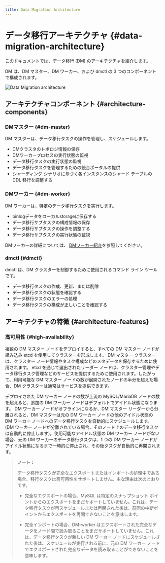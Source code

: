 ```yaml
---
title: Data Migration Architecture
---
```


# データ移行アーキテクチャ {#data-migration-architecture}

このドキュメントでは、データ移行 (DM) のアーキテクチャを紹介します。

DM は、DM マスター、DM ワーカー、および dmctl の 3 つのコンポーネントで構成されます。

![Data Migration architecture](/media/dm/dm-architecture-2.0.png)

## アーキテクチャコンポーネント {#architecture-components}

### DMマスター {#dm-master}

DM マスターは、データ移行タスクの操作を管理し、スケジュールします。

-   DMクラスタのトポロジ情報の保存
-   DMワーカープロセスの実行状態の監視
-   データ移行タスクの実行状態の監視
-   データ移行タスクを管理するための統合ポータルの提供
-   シャーディング シナリオに基づく各インスタンスのシャード テーブルの DDL 移行を調整する

### DMワーカー {#dm-worker}

DM ワーカーは、特定のデータ移行タスクを実行します。

-   binlogデータをローカルstorageに保存する
-   データ移行サブタスクの構成情報の保存
-   データ移行サブタスクの操作を調整する
-   データ移行サブタスクの実行状態の監視

DMワーカーの詳細については、 [DMワーカー紹介](/dm/dm-worker-intro.md)を参照してください。

### dmctl {#dmctl}

dmctl は、DM クラスターを制御するために使用されるコマンド ライン ツールです。

-   データ移行タスクの作成、更新、または削除
-   データ移行タスクの状態を確認する
-   データ移行タスクのエラーの処理
-   データ移行タスクの構成が正しいことを確認する

## アーキテクチャの特徴 {#architecture-features}

### 高可用性 {#high-availability}

複数の DM マスター ノードをデプロイすると、すべての DM マスター ノードが組み込み etcd を使用してクラスターを形成します。 DM マスター クラスターは、クラスター ノード情報やタスク構成などのメタデータを保存するために使用されます。 etcd を通じて選出されたリーダー ノードは、クラスター管理やデータ移行タスク管理などのサービスを提供するために使用されます。したがって、利用可能な DM マスター ノードの数が展開されたノードの半分を超えた場合、DM クラスターは通常はサービスを提供できます。

デプロイされた DM ワーカー ノードの数が上流の MySQL/MariaDB ノードの数を超えると、追加の DM ワーカー ノードはデフォルトでアイドル状態になります。 DM ワーカー ノードがオフラインになるか、DM マスター リーダーから分離されると、DM マスターは元の DM ワーカー ノードの他のアイドル状態の DM ワーカー ノードへのデータ移行タスクを自動的にスケジュールします。 (DM ワーカー ノードが分離されている場合、そのノード上のデータ移行タスクは自動的に停止します)。使用可能なアイドル状態の DM ワーカー ノードがない場合、元の DM ワーカーのデータ移行タスクは、1 つの DM ワーカー ノードがアイドル状態になるまで一時的に停止され、その後タスクが自動的に再開されます。

> **ノート：**
>
> データ移行タスクが完全なエクスポートまたはインポートの処理中である場合、移行タスクは高可用性をサポートしません。主な理由は次のとおりです。
>
> -   完全なエクスポートの場合、MySQL は特定のスナップショット ポイントからのエクスポートをまだサポートしていません。これは、データ移行タスクが再スケジュールまたは再開された後は、前回の中断ポイントからエクスポートを再開できないことを意味します。
>
> -   完全インポートの場合、DM-worker はエクスポートされた完全なデータをノード間で読み取ることをまだサポートしていません。これは、データ移行タスクが新しい DM ワーカー ノードにスケジュールされた後は、スケジュールが実行される前に、元の DM ワーカー ノードでエクスポートされた完全なデータを読み取ることができないことを意味します。
